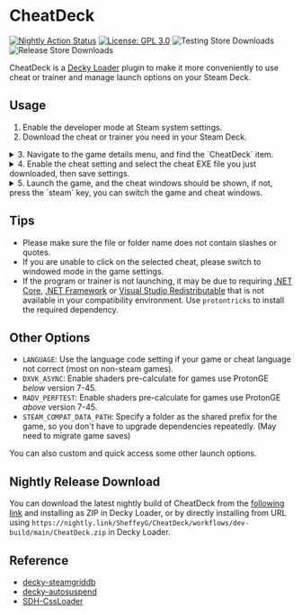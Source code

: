# CheatDeck
[![Nightly Action Status](https://img.shields.io/github/actions/workflow/status/SheffeyG/CheatDeck/dev-build.yml?label=nightly%20build)](https://nightly.link/SheffeyG/CheatDeck/workflows/dev-build/main/CheatDeck.zip) [![License: GPL 3.0](https://img.shields.io/badge/License-GPLv3-blue.svg)](./LICENSE) ![Testing Store Downloads](https://img.shields.io/badge/dynamic/json?url=https%3A%2F%2Ftesting.deckbrew.xyz%2Fplugins%3Fquery%3DCheatDeck&query=%24%5B%3A1%5D.downloads&suffix=%20installs&label=testing%20store) ![Release Store Downloads](https://img.shields.io/badge/dynamic/json?url=https%3A%2F%2Fplugins.deckbrew.xyz%2Fplugins%3Fquery%3DCheatDeck&query=%24%5B%3A1%5D.downloads&suffix=%20installs&label=release%20store)


CheatDeck is a [Decky Loader](https://github.com/SteamDeckHomebrew/decky-loader) plugin to make it more conveniently to use cheat or trainer and manage launch options on your Steam Deck.

## Usage
1. Enable the developer mode at Steam system settings.
2. Download the cheat or trainer you need in your Steam Deck.
<details>
  <summary>3. Navigate to the game details menu, and find the `CheatDeck` item.</summary>

  ![menu](docs/menu.jpg)
</details>
<details>
  <summary>4. Enable the cheat setting and select the cheat EXE file you just downloaded, then save settings.</summary>

  ![settings](docs/settings.jpg)
</details>
<details>
  <summary>5. Launch the game, and the cheat windows should be shown, if not, press the `steam` key, you can switch the game and cheat windows.</summary>

  ![trainer](docs/trainer.jpg)
</details>


## Tips
- Please make sure the file or folder name does not contain slashes or quotes.
- If you are unable to click on the selected cheat, please switch to windowed mode in the game settings.
- If the program or trainer is not launching, it may be due to requiring [.NET Core](https://dotnet.microsoft.com/en-us/download/dotnet), [.NET Framework](https://dotnet.microsoft.com/en-us/download/dotnet-framework) or [Visual Studio Redistributable](https://learn.microsoft.com/en-us/cpp/windows/latest-supported-vc-redist) that is not available in your compatibility environment. Use `protontricks` to install the required dependency.

## Other Options
- `LANGUAGE`: Use the language code setting if your game or cheat language not correct (most on non-steam games).
- `DXVK_ASYNC`: Enable shaders pre-calculate for games use ProtonGE *below* version 7-45.
- `RADV_PERFTEST`: Enable shaders pre-calculate for games use ProtonGE *above* version 7-45.
- `STEAM_COMPAT_DATA_PATH`: Specify a folder as the shared prefix for the game, so you don't have to upgrade dependencies repeatedly. (May need to migrate game saves)

You can also custom and quick access some other launch options.

## Nightly Release Download
You can download the latest nightly build of CheatDeck from the [following link](https://nightly.link/SheffeyG/CheatDeck/workflows/dev-build/main/CheatDeck.zip) and installing as ZIP in Decky Loader, or by directly installing from URL using `https://nightly.link/SheffeyG/CheatDeck/workflows/dev-build/main/CheatDeck.zip` in Decky Loader.

## Reference
- [decky-steamgriddb](https://github.com/SteamGridDB/decky-steamgriddb)
- [decky-autosuspend](https://github.com/jurassicplayer/decky-autosuspend)
- [SDH-CssLoader](https://github.com/DeckThemes/SDH-CssLoader)
